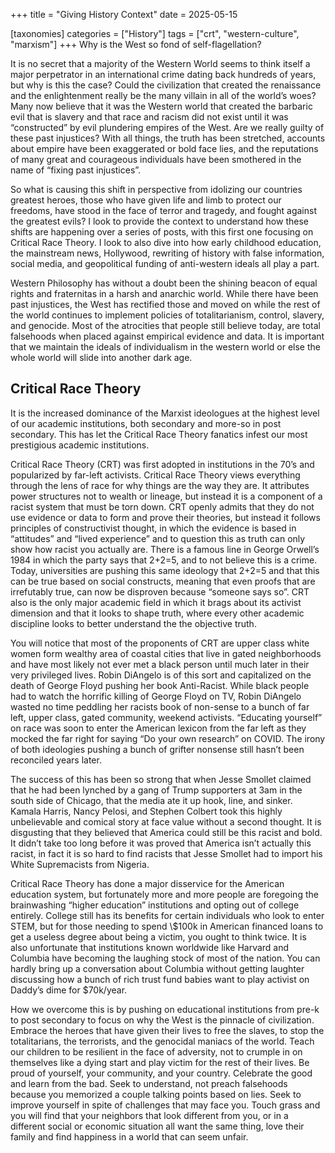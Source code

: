 +++
title = "Giving History Context"
date = 2025-05-15

[taxonomies]
categories = ["History"]
tags = ["crt", "western-culture", "marxism"]
+++
Why is the West so fond of self-flagellation?
<!-- more -->

It is no secret that a majority of the Western World seems to think itself a major perpetrator in an international crime dating back hundreds of years, but why is this the case? Could the civilization that created the renaissance and the enlightenment really be the many villain in all of the world’s woes? Many now believe that it was the Western world that created the barbaric evil that is slavery and that race and racism did not exist until it was “constructed” by evil plundering empires of the West. Are we really guilty of these past injustices? With all things, the truth has been stretched, accounts about empire have been exaggerated or bold face lies, and the reputations of many great and courageous individuals have been smothered in the name of “fixing past injustices”.

So what is causing this shift in perspective from idolizing our countries greatest heroes, those who have given life and limb to protect our freedoms, have stood in the face of terror and tragedy, and fought against the greatest evils? I look to provide the context to understand how these shifts are happening over a series of posts, with this first one focusing on Critical Race Theory. I look to also dive into how early childhood education, the mainstream news, Hollywood, rewriting of history with false information, social media, and geopolitical funding of anti-western ideals all play a part.

Western Philosophy has without a doubt been the shining beacon of equal rights and fraternitas in a harsh and anarchic world. While there have been past injustices, the West has rectified those and moved on while the rest of the world continues to implement policies of totalitarianism, control, slavery, and genocide. Most of the atrocities that people still believe today, are total falsehoods when placed against empirical evidence and data. It is important that we maintain the ideals of individualism in the western world or else the whole world will slide into another dark age.

## Critical Race Theory

It is the increased dominance of the Marxist ideologues at the highest level of our academic institutions, both secondary and more-so in post secondary. This has let the Critical Race Theory fanatics infest our most prestigious academic institutions.

Critical Race Theory (CRT) was first adopted in institutions in the 70’s and popularized by far-left activists. Critical Race Theory views everything through the lens of race for why things are the way they are. It attributes power structures not to wealth or lineage, but instead it is a component of a racist system that must be torn down. CRT openly admits that they do not use evidence or data to form and prove their theories, but instead it follows principles of constructivist thought, in which the evidence is based in “attitudes” and “lived experience” and to question this as truth can only show how racist you actually are. There is a famous line in George Orwell’s 1984 in which the party says that 2+2=5, and to not believe this is a crime. Today, universities are pushing this same ideology that 2+2=5 and that this can be true based on social constructs, meaning that even proofs that are irrefutably true, can now be disproven because “someone says so”. CRT also is the only major academic field in which it brags about its activist dimension and that it looks to shape truth, where every other academic discipline looks to better understand the the objective truth.

You will notice that most of the proponents of CRT are upper class white women form wealthy area of coastal cities that live in gated neighborhoods and have most likely not ever met a black person until much later in their very privileged lives. Robin DiAngelo is of this sort and capitalized on the death of George Floyd pushing her book Anti-Racist. While black people had to watch the horrific killing of George Floyd on TV, Robin DiAngelo wasted no time peddling her racists book of non-sense to a bunch of far left, upper class, gated community, weekend activists. “Educating yourself” on race was soon to enter the American lexicon from the far left as they mocked the far right for saying “Do your own research” on COVID. The irony of both ideologies pushing a bunch of grifter nonsense still hasn’t been reconciled years later.

The success of this has been so strong that when Jesse Smollet claimed that he had been lynched by a gang of Trump supporters at 3am in the south side of Chicago, that the media ate it up hook, line, and sinker. Kamala Harris, Nancy Pelosi, and Stephen Colbert took this highly unbelievable and comical story at face value without a second thought. It is disgusting that they believed that America could still be this racist and bold. It didn’t take too long before it was proved that America isn’t actually this racist, in fact it is so hard to find racists that Jesse Smollet had to import his White Supremacists from Nigeria.

Critical Race Theory has done a major disservice for the American education system, but fortunately more and more people are foregoing the brainwashing “higher education” institutions and opting out of college entirely. College still has its benefits for certain individuals who look to enter STEM, but for those needing to spend \\$100k in American financed loans to get a useless degree about being a victim, you ought to think twice. It is also unfortunate that institutions known worldwide like Harvard and Columbia have becoming the laughing stock of most of the nation. You can hardly bring up a conversation about Columbia without getting laughter discussing how a bunch of rich trust fund babies want to play activist on Daddy’s dime for $70k/year.

How we overcome this is by pushing on educational institutions from pre-k to post secondary to focus on why the West is the pinnacle of civilization. Embrace the heroes that have given their lives to free the slaves, to stop the totalitarians, the terrorists, and the genocidal maniacs of the world. Teach our children to be resilient in the face of adversity, not to crumple in on themselves like a dying start and play victim for the rest of their lives. Be proud of yourself, your community, and your country. Celebrate the good and learn from the bad. Seek to understand, not preach falsehoods because you memorized a couple talking points based on lies. Seek to improve yourself in spite of challenges that may face you. Touch grass and you will find that your neighbors that look different from you, or in a different social or economic situation all want the same thing, love their family and find happiness in a world that can seem unfair.
